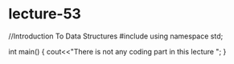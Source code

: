 # lecture-53
//Introduction To Data Structures 
#include<iostream>
using namespace std;

int main()
{
     cout<<"There is not any coding part in this lecture "; 
}
